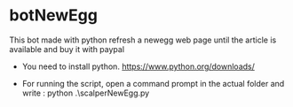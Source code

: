 # botNewEgg
This bot made with python refresh a newegg web page until the article is available and buy it with paypal

- You need to install python. https://www.python.org/downloads/

- For running the script, open a command prompt in the actual folder and write : python .\scalperNewEgg.py
